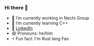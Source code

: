 ### Hi there 👋

- 🔭 I’m currently working in Nechi Group
- 🌱 I’m currently learning C++
- :envelope_with_arrow: [LinkedIn](https://www.linkedin.com/in/marccrusellas)
- 😄 Pronouns: he/him
- ⚡ Fun fact: I'm Rust lang Fan
<!--
**MarcCrusellas/MarcCrusellas** is a ✨ _special_ ✨ repository because its `README.md` (this file) appears on your GitHub profile.

Here are some ideas to get you started:

- 👯 I’m looking to collaborate on ...
- 🤔 I’m looking for help with ...
- 💬 Ask me about ...
- 📫 How to reach me: ...
- 😄 Pronouns: ...
- ⚡ Fun fact: ...
-->
